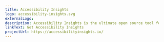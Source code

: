 ```yaml
---
title: Accessibility Insights
logo: accessibility-insights.svg
externalLogo:
description: Accessibility Insights is the ultimate open source tool for helping detect and solve accessibility issues.
linkText: Get Accessibility Insights
projectUrl: https://accessibilityinsights.io/
---
```

